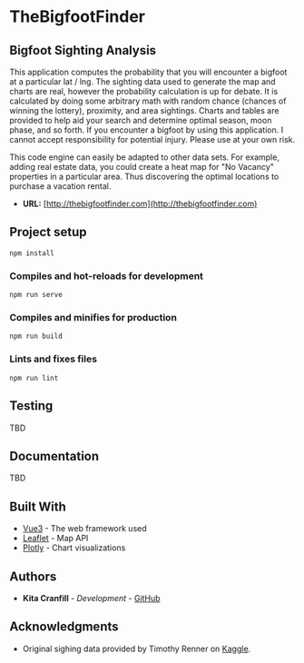 # TheBigfootFinder
## Bigfoot Sighting Analysis
This application computes the probability that you will encounter a bigfoot at a particular lat / lng. The 
sighting data used to generate the map and charts are real, however the probability calculation is up for debate.
It is calculated by doing some arbitrary math with random chance (chances of winning the lottery), proximity, and 
area sightings. Charts and tables are provided to help aid your search and determine optimal season, moon phase, 
and so forth. If you encounter a bigfoot by using this application. I cannot accept responsibility for potential
injury. Please use at your own risk.


This code engine can easily be adapted to other data sets. For example, adding real estate data, you could create
a heat map for "No Vacancy" properties in a particular area. Thus discovering the optimal locations to
purchase a vacation rental.

* **URL:** [http://thebigfootfinder.com](http://thebigfootfinder.com)

## Project setup
```
npm install
```

### Compiles and hot-reloads for development
```
npm run serve
```

### Compiles and minifies for production
```
npm run build
```

### Lints and fixes files
```
npm run lint
```

## Testing
TBD

## Documentation
TBD

## Built With

* [Vue3](https://vuejs.org) - The web framework used
* [Leaflet](https://leafletjs.com) - Map API
* [Plotly](https://plotly.com) - Chart visualizations


## Authors

* **Kita Cranfill** - *Development* - [GitHub](https://github.com/kita86)


## Acknowledgments

* Original sighing data provided by Timothy Renner on [Kaggle](https://www.kaggle.com/datasets/thedevastator/unlocking-mysteries-of-bigfoot-through-sightings).
